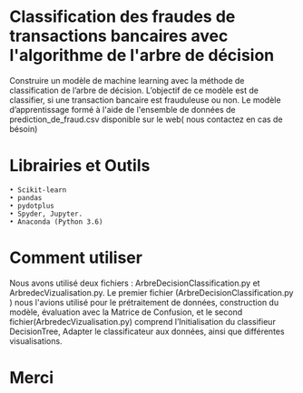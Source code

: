 # Classification des fraudes de transactions bancaires avec l'algorithme de l'arbre de décision

Construire un modèle de machine learning avec la méthode de classification de l’arbre de décision. 
L’objectif de ce modèle est de classifier,  si une transaction bancaire  est frauduleuse ou non. 
Le modèle d’apprentissage formé à l'aide de l'ensemble de données de prediction_de_fraud.csv disponible sur le web( nous contactez en cas de bésoin)

# Librairies et Outils
    • Scikit-learn
    • pandas
    • pydotplus
    • Spyder, Jupyter.
    • Anaconda (Python 3.6)

# Comment utiliser
Nous avons utilisé deux fichiers :  ArbreDecisionClassification.py et  ArbredecVizualisation.py. Le premier fichier (ArbreDecisionClassification.py ) nous l'avions utilisé pour le prétraitement de données, construction du modèle, évaluation avec la Matrice de Confusion, et le second fichier(ArbredecVizualisation.py) comprend l’Initialisation du classifieur DecisionTree, Adapter le classificateur aux données, ainsi que différentes visualisations.

# Merci
